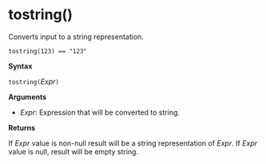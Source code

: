 # tostring()

Converts input to a string representation.

<!-- csl -->
```
tostring(123) == "123"
```

**Syntax**

`tostring(`*Expr*`)`

**Arguments**

* *Expr*: Expression that will be converted to string. 

**Returns**

If *Expr* value is non-null result will be a string representation of *Expr*.
If *Expr* value is null, result will be empty string.
 